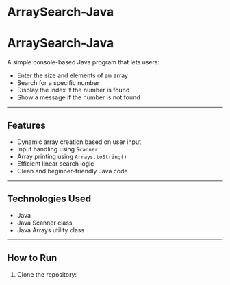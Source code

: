 # ArraySearch-Java
# ArraySearch-Java

A simple console-based Java program that lets users:

- Enter the size and elements of an array
- Search for a specific number
- Display the index if the number is found
- Show a message if the number is not found

---

##  Features
- Dynamic array creation based on user input
- Input handling using `Scanner`
- Array printing using `Arrays.toString()`
- Efficient linear search logic
- Clean and beginner-friendly Java code

---

##  Technologies Used
- Java
- Java Scanner class
- Java Arrays utility class

---

##  How to Run

1. Clone the repository:


